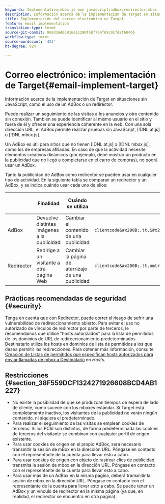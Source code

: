 ```yaml
---
keywords: Implementation;mbox.js non javascript;adbox;redirector;mbox
description: Información acerca de la implementación de Target en situaciones sin JavaScript, como el uso de un AdBox o un redirector.
title: Implementación del correo electrónico en Target
feature: email implementation
translation-type: tm+mt
source-git-commit: 968d36d65016e51290f6bf754f69c91fd8f68405
workflow-type: tm+mt
source-wordcount: '423'
ht-degree: 82%

---
```



# Correo electrónico: implementación de Target{#email-implement-target}

Información acerca de la implementación de Target en situaciones sin JavaScript, como el uso de un AdBox o un redirector.

Puede realizar un seguimiento de las visitas a los anuncios y otro contenido sin conexión. También se puede identificar al mismo usuario en el sitio y fuera de él y ofrecer una experiencia coherente en la web. Con una sola dirección URL, el AdBox permite realizar pruebas sin JavaScript, [!DNL at.js] o [!DNL mbox.js].

Un AdBox es útil para sitios que no tienen [!DNL at.js] o [!DNL mbox.js], como los de empresas afiliadas. En caso de que la actividad necesite elementos creativos dinámicos (por ejemplo, debe mostrar un producto en la publicidad que no llegó a completarse en el carro de compras), no podrá usar un AdBox.

Tanto la publicidad de AdBox como redirector se pueden usar en cualquier tipo de actividad. En la siguiente tabla se comparan un redirector y un AdBox, y se indica cuándo usar cada uno de ellos:

|  | Finalidad | Cuándo se utiliza | Estructura de la dirección URL | Tipo de oferta | Contenido de la oferta |
|--- |--- |--- |--- |--- |--- |
| AdBox | Devuelve distintas imágenes a la publicidad | Cambiar el contenido de una publicidad | `clientcode&#x200B;.tt.&#x200B;omtrdc&#x200B;.net/&#x200B;m2&#x200B;/&#x200B;clientcode/ubox/&#x200B;image?` | oferta de redireccionamiento | Dirección URL de una imagen |
| Redirector | Redirige a un visitante a otra página Web | Cambiar la página de aterrizaje de una publicidad | `clientcode&#x200B;.tt.omtrdc.net/&#x200B;m2/clientcode&#x200B;/ubox/page?` | oferta de redireccionamiento | Dirección URL de una página |

## Prácticas recomendadas de seguridad {#security}

Tenga en cuenta que con Redirector, puede correr el riesgo de sufrir una vulnerabilidad de redireccionamiento abierto. Para evitar el uso no autorizado de vínculos de redirector por parte de terceros, le recomendamos que utilice &quot;hosts autorizados&quot; para la lista de permitidos de los dominios de URL de redireccionamiento predeterminados. Destinatario utiliza los hosts en dominios de lista de permitidos a los que desea permitir las redirecciones. Para obtener más información, consulte [Creación de Listas de permitidos que especifican hosts autorizados para enviar llamadas de mbox a Destinatario](/help/administrating-target/hosts.md#allowlist) en *Hosts*.

## Restricciones {#section_38F559DCF1324271926608BCD4AB1227}

* No existe la posibilidad de que se produzcan tiempos de espera de lado de cliente, como sucede con los mboxes estándar. Si Target está completamente inactivo, los visitantes de la publicidad no verán ningún contenido, ni siquiera el predeterminado.
* Para realizar el seguimiento de las visitas se emplean cookies de terceros. Si los PCId son distintos, de forma predeterminada las cookies de terceros del visitante se combinan con cualquier perfil de origen existente.
* Para usar cookies de origen en el propio AdBox, será necesario transmitir la sesión de mBox en la dirección URL. Póngase en contacto con el representante de la cuenta para llevar esto a cabo.
* Para usar cookies de origen con objeto de rastrear clics de publicidad, transmita la sesión de mbox en la dirección URL. Póngase en contacto con el representante de la cuenta para llevar esto a cabo.
* Para usar más de un AdBox en la misma página, deberá transmitir la sesión de mbox en la dirección URL. Póngase en contacto con el representante de la cuenta para llevar esto a cabo. Se puede tener un AdBox y un vínculo de redirector en la misma página (ya que, en realidad, el redirector se encuentra en otra página).